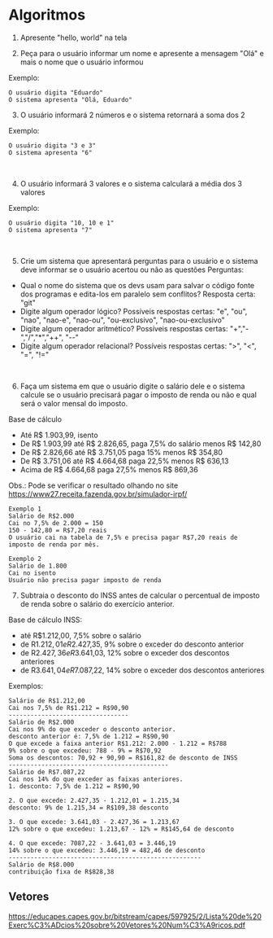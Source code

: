 # Algoritmos
1. Apresente "hello, world" na tela

2. Peça para o usuário informar um nome e apresente a mensagem "Olá" e mais o nome que o usuário informou

Exemplo: 
```
O usuário digita "Eduardo"
O sistema apresenta "Olá, Eduardo"
```

3. O usuário informará 2 números e o sistema retornará a soma dos 2

Exemplo:
```
O usuário digita "3 e 3"
O sistema apresenta "6"
```
<br />

4. O usuário informará 3 valores e o sistema calculará a média dos 3 valores

Exemplo: 
```
O usuário digita "10, 10 e 1"
O sistema apresenta "7"
```
<br />

5. Crie um sistema que apresentará perguntas para o usuário e o sistema deve informar se o usuário acertou ou não as questões
Perguntas:
- Qual o nome do sistema que os devs usam para salvar o código fonte dos programas e edita-los em paralelo sem conflitos? Resposta certa: "git" 
- Digite algum operador lógico? Possíveis respostas certas: "e", "ou", "nao", "nao-e", "nao-ou", "ou-exclusivo", "nao-ou-exclusivo"
- Digite algum operador aritmético? Possíveis respostas certas: "+","-","/","*","++", "--"
- Digite algum operador relacional? Possíveis respostas certas: ">", "<", "=", "!="

<br />

6. Faça um sistema em que o usuário digite o salário dele e o sistema calcule se o usuário precisará pagar o imposto de renda
 ou não e qual será o valor mensal do imposto.

Base de cálculo <br />
- Até R$ 1.903,99, isento
- De R$ 1.903,99 até R$ 2.826,65,	paga 7,5% do salário	menos R$ 142,80
- De R$ 2.826,66 até R$ 3.751,05	paga 15% menos R$ 354,80
- De R$ 3.751,06 até R$ 4.664,68	paga 22,5% menos  R$ 636,13
- Acima de R$ 4.664,68 paga 27,5% menos  R$ 869,36

Obs.: Pode se verificar o resultado olhando no site https://www27.receita.fazenda.gov.br/simulador-irpf/

```
Exemplo 1
Salário de R$2.000
Cai no 7,5% de 2.000 = 150
150 - 142,80 = R$7,20 reais 
O usuário cai na tabela de 7,5% e precisa pagar R$7,20 reais de imposto de renda por mês.

Exemplo 2
Salário de 1.800
Cai no isento 
Usuário não precisa pagar imposto de renda
```

7. Subtraia o desconto do INSS antes de calcular o percentual de imposto de renda sobre o salário do exercício anterior. 

Base de cálculo INSS:
- até R$1.212,00,	7,5% sobre o salário
- de R$1.212,01 e R$2.427,35,	9% sobre o exceder do desconto anterior 
- de R$2.427,36 e R$3.641,03,	12% sobre o exceder dos descontos anteriores
- de R$3.641,04 e R$7.087,22, 	14% sobre o exceder dos descontos anteriores 

Exemplos:
```
Salário de R$1.212,00
Cai nos 7,5% de R$1.212 = R$90,90 
---------------------------------
Salário de R$2.000
Cai nos 9% do que exceder o desconto anterior.
desconto anterior é: 7,5% de 1.212 = R$90,90
O que excede a faixa anterior R$1.212: 2.000 - 1.212 = R$788 
9% sobre o que excedeu: 788 - 9% = R$70,92
Soma os descontos: 70,92 + 90,90 = R$161,82 de desconto de INSS
--------------------------------------------
Salário de R$7.087,22
Cai nos 14% do que exceder as faixas anteriores.
1. desconto: 7,5% de 1.212 = R$90,90

2. O que excede: 2.427,35 - 1.212,01 = 1.215,34
desconto: 9% de 1.215,34 = R$109,38 desconto

3. O que excede: 3.641,03 - 2.427,36 = 1.213,67
12% sobre o que excedeu: 1.213,67 - 12% = R$145,64 de desconto

4. O que excede: 7087,22 - 3.641,03 = 3.446,19
14% sobre o que excedeu: 3.446,19 = 482,46 de desconto
-----------------------------------------------------
Salário de R$8.000
contribuição fixa de R$828,38

```

## Vetores
https://educapes.capes.gov.br/bitstream/capes/597925/2/Lista%20de%20Exerc%C3%ADcios%20sobre%20Vetores%20Num%C3%A9ricos.pdf



